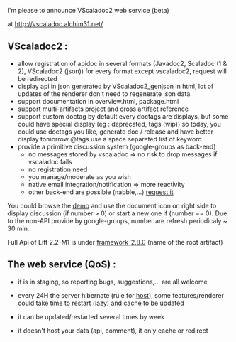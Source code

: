 I'm please to announce VScaladoc2 web service (beta)

at http://vscaladoc.alchim31.net/

## VScaladoc2 :

* allow registration of apidoc in several formats (Javadoc2, Scaladoc (1 & 2), VScaladoc2 (json))
  for every format except vscaladoc2, request will be redirected
* display api in json generated by VScaladoc2_genjson in html,
  lot of updates of the renderer don't need to regenerate json data.
* support documentation in overview.html, package.html
* support multi-artifacts project and cross artifact reference
* support custom doctag
  by default every doctags are displays, but some could have special display (eg : deprecated, tags (wip))
  so today, you could use doctags you like, generate doc / release and have better display tomorrow
  @tags use a space separeted list of keyword
* provide a primitive discussion system (google-groups as back-end)
  * no messages stored by vscaladoc => no risk to drop messages if vscaladoc fails 
  * no registration need
  * you manage/moderate as you wish
  * native email integration/notification => more reactivity
  * other back-end are possible (nabble,...) [request it]

You could browse the [demo] and use the document icon on right side to display discussion (if number  > 0) or start a new one if (number == 0).
Due to the non-API provide by google-groups, number are refresh periodicaly ~ 30 min.

Full Api of Lift 2.2-M1 is under [framework_2.8.0] (name of the root artifact)

## The web service (QoS) :

* it is in staging, so reporting bugs, suggestions,... are all welcome
* every 24H the server hibernate (rule for [host](http://stax.net)), some features/renderer could take time to restart (lazy) and cache to be updated
* it can be updated/restarted several times by week
* it doesn't host your data (api, comment), it only cache or redirect


   [home]: http://vscaladoc.alchim31.net/
   [request it]: https://vscaladoc.uservoice.com/
   [issueTracker]: http://github.com/davidB/vscaladoc2_www/issues
    
   [demo]: http://vscaladoc.alchim31.net/navigator/api/vscaladoc2_demoprj/0.1-SNAPSHOT
   [framework_2.8.0]: http://vscaladoc.alchim31.net/navigator/api/framework_2.8.0/2.2-M1


